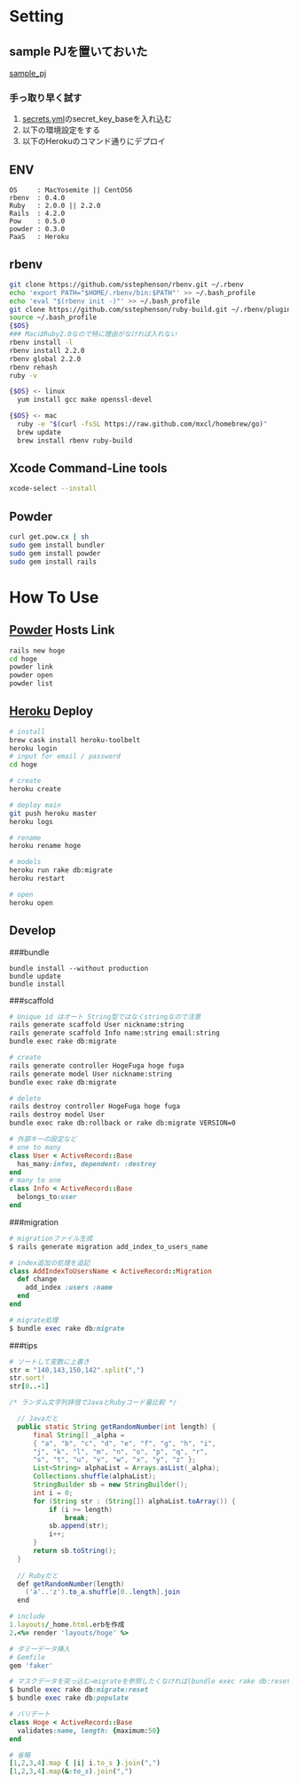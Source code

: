 # Setting

## sample PJを置いておいた
[sample_pj](https://github.com/pollseed/rails_sample_hoge_develop)

### 手っ取り早く試す
1. [secrets.yml](https://github.com/pollseed/rails_sample_hoge_develop/blob/develop/config/secrets.yml)のsecret_key_baseを入れ込む
2. 以下の環境設定をする
3. 以下のHerokuのコマンド通りにデプロイ  

## ENV

```
OS     : MacYosemite || CentOS6
rbenv  : 0.4.0
Ruby   : 2.0.0 || 2.2.0
Rails  : 4.2.0
Pow    : 0.5.0
powder : 0.3.0
PaaS   : Heroku
```

## rbenv

```.sh
git clone https://github.com/sstephenson/rbenv.git ~/.rbenv
echo 'export PATH="$HOME/.rbenv/bin:$PATH"' >> ~/.bash_profile
echo 'eval "$(rbenv init -)"' >> ~/.bash_profile
git clone https://github.com/sstephenson/ruby-build.git ~/.rbenv/plugins/ruby-build
source ~/.bash_profile
{$OS}
### MacはRuby2.0なので特に理由がなければ入れない
rbenv install -l
rbenv install 2.2.0
rbenv global 2.2.0
rbenv rehash
ruby -v

{$OS} <- linux
  yum install gcc make openssl-devel

{$OS} <- mac
  ruby -e "$(curl -fsSL https://raw.github.com/mxcl/homebrew/go)"
  brew update
  brew install rbenv ruby-build
```

## Xcode Command-Line tools

```.sh
xcode-select --install
```

## Powder

```.sh
curl get.pow.cx | sh
sudo gem install bundler
sudo gem install powder
sudo gem install rails
```

# How To Use

## [Powder](https://github.com/Rodreegez/powder) Hosts Link

```.sh
rails new hoge
cd hoge
powder link
powder open
powder list
```

## [Heroku](https://dashboard.heroku.com/apps) Deploy

```.sh
# install
brew cask install heroku-toolbelt
heroku login
# input for email / password
cd hoge

# create
heroku create

# deploy main
git push heroku master
heroku logs

# rename
heroku rename hoge

# models
heroku run rake db:migrate
heroku restart

# open
heroku open
```

## Develop

###bundle

```
bundle install --without production
bundle update
bundle install
```

###scaffold

```.sh
# Unique id はオート String型ではなくstringなので注意
rails generate scaffold User nickname:string
rails generate scaffold Info name:string email:string
bundle exec rake db:migrate

# create
rails generate controller HogeFuga hoge fuga
rails generate model User nickname:string
bundle exec rake db:migrate

# delete
rails destroy controller HogeFuga hoge fuga
rails destroy model User
bundle exec rake db:rollback or rake db:migrate VERSION=0
```

```.rb
# 外部キーの設定など
# one to many
class User < ActiveRecord::Base
  has_many:infos, dependent: :destroy
end
# many to one
class Info < ActiveRecord::Base
  belongs_to:user
end
```

###migration

```.rb
# migrationファイル生成
$ rails generate migration add_index_to_users_name

# index追加の処理を追記
class AddIndexToUsersName < ActiveRecord::Migration
  def change
    add_index :users :name
  end
end

# migrate処理
$ bundle exec rake db:migrate
```

###tips

```.rb
# ソートして変数に上書き
str = "140,143,150,142".split(",")
str.sort!
str[0..-1]
```

```.java
/* ランダム文字列拝借でJavaとRubyコード量比較 */

  // Javaだと
  public static String getRandomNumber(int length) {
      final String[] _alpha = 
      { "a", "b", "c", "d", "e", "f", "g", "h", "i", 
      "j", "k", "l", "m", "n", "o", "p", "q", "r", 
      "s", "t", "u", "v", "w", "x", "y", "z" };
      List<String> alphaList = Arrays.asList(_alpha);
      Collections.shuffle(alphaList);
      StringBuilder sb = new StringBuilder();
      int i = 0;
      for (String str : (String[]) alphaList.toArray()) {
          if (i >= length)
              break;
          sb.append(str);
          i++;
      }
      return sb.toString();
  }
  
  // Rubyだと
  def getRandomNumber(length)
    ('a'..'z').to_a.shuffle[0..length].join
  end
```

```.rb
# include
1.layouts/_home.html.erbを作成
2.<%= render 'layouts/hoge' %>
```

```.rb
# ダミーデータ挿入
# Gemfile
gem 'faker'

# マスクデータを突っ込む→migrateを参照したくなければ(bundle exec rake db:reset)
$ bundle exec rake db:migrate:reset
$ bundle exec rake db:populate
```

```.rb
# バリデート
class Hoge < ActiveRecord::Base
  validates:name, length: {maximum:50}
end
```

```.rb
# 省略
[1,2,3,4].map { |i| i.to_s }.join(",")
[1,2,3,4].map(&:to_s).join(",")
```
